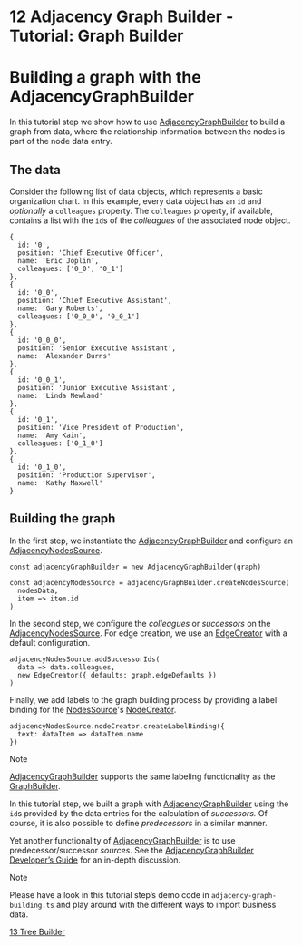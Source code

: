 <!--
 //////////////////////////////////////////////////////////////////////////////
 // @license
 // This file is part of yFiles for HTML 2.6.
 // Use is subject to license terms.
 //
 // Copyright (c) 2000-2023 by yWorks GmbH, Vor dem Kreuzberg 28,
 // 72070 Tuebingen, Germany. All rights reserved.
 //
 //////////////////////////////////////////////////////////////////////////////
-->
# 12 Adjacency Graph Builder - Tutorial: Graph Builder

# Building a graph with the AdjacencyGraphBuilder

In this tutorial step we show how to use [AdjacencyGraphBuilder](https://docs.yworks.com/yfileshtml/#/api/AdjacencyGraphBuilder) to build a graph from data, where the relationship information between the nodes is part of the node data entry.

## The data

Consider the following list of data objects, which represents a basic organization chart. In this example, every data object has an `id` and _optionally_ a `colleagues` property. The `colleagues` property, if available, contains a list with the `id`s of the _colleagues_ of the associated node object.

```
{
  id: '0',
  position: 'Chief Executive Officer',
  name: 'Eric Joplin',
  colleagues: ['0_0', '0_1']
},
{
  id: '0_0',
  position: 'Chief Executive Assistant',
  name: 'Gary Roberts',
  colleagues: ['0_0_0', '0_0_1']
},
{
  id: '0_0_0',
  position: 'Senior Executive Assistant',
  name: 'Alexander Burns'
},
{
  id: '0_0_1',
  position: 'Junior Executive Assistant',
  name: 'Linda Newland'
},
{
  id: '0_1',
  position: 'Vice President of Production',
  name: 'Amy Kain',
  colleagues: ['0_1_0']
},
{
  id: '0_1_0',
  position: 'Production Supervisor',
  name: 'Kathy Maxwell'
}
```

## Building the graph

In the first step, we instantiate the [AdjacencyGraphBuilder](https://docs.yworks.com/yfileshtml/#/api/AdjacencyGraphBuilder) and configure an [AdjacencyNodesSource](<https://docs.yworks.com/yfileshtml/#/api/AdjacencyNodesSource(TDataItem)>).

```
const adjacencyGraphBuilder = new AdjacencyGraphBuilder(graph)

const adjacencyNodesSource = adjacencyGraphBuilder.createNodesSource(
  nodesData,
  item => item.id
)
```

In the second step, we configure the _colleagues_ or _successors_ on the [AdjacencyNodesSource](<https://docs.yworks.com/yfileshtml/#/api/AdjacencyNodesSource(TDataItem)>). For edge creation, we use an [EdgeCreator](https://docs.yworks.com/yfileshtml/#/api/EdgeCreator) with a default configuration.

```
adjacencyNodesSource.addSuccessorIds(
  data => data.colleagues,
  new EdgeCreator({ defaults: graph.edgeDefaults })
)
```

Finally, we add labels to the graph building process by providing a label binding for the [NodesSource](https://docs.yworks.com/yfileshtml/#/api/NodesSource)'s [NodeCreator](https://docs.yworks.com/yfileshtml/#/api/NodeCreator).

```
adjacencyNodesSource.nodeCreator.createLabelBinding({
  text: dataItem => dataItem.name
})
```

Note

[AdjacencyGraphBuilder](https://docs.yworks.com/yfileshtml/#/api/AdjacencyGraphBuilder) supports the same labeling functionality as the [GraphBuilder](https://docs.yworks.com/yfileshtml/#/api/GraphBuilder).

In this tutorial step, we built a graph with [AdjacencyGraphBuilder](https://docs.yworks.com/yfileshtml/#/api/AdjacencyGraphBuilder) using the `id`s provided by the data entries for the calculation of _successors._ Of course, it is also possible to define _predecessors_ in a similar manner.

Yet another functionality of [AdjacencyGraphBuilder](https://docs.yworks.com/yfileshtml/#/api/AdjacencyGraphBuilder) is to use predecessor/successor _sources_. See the [AdjacencyGraphBuilder Developer’s Guide](https://docs.yworks.com/yfileshtml/#/dguide/graph_builder-AdjacencyGraphBuilder) for an in-depth discussion.

Note

Please have a look in this tutorial step’s demo code in `adjacency-graph-building.ts` and play around with the different ways to import business data.

[13 Tree Builder](../../tutorial-graph-builder/13-tree-builder/)
